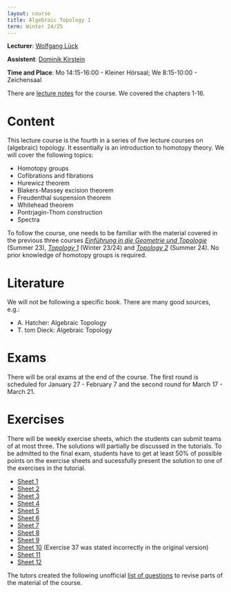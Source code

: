 ```yaml
---
layout: course
title: Algebraic Topology 1
term: Winter 24/25
---
```


**Lecturer**: [Wolfgang Lück](https://him-lueck.uni-bonn.de/)

**Assistent**: [Dominik Kirstein](https://dkirstein.github.io)

**Time and Place**: Mo 14:15-16:00 - Kleiner Hörsaal; We 8:15-10:00 - Zeichensaal

There are [lecture notes](https://him-lueck.uni-bonn.de/data/script_AlgTop_www.pdf) for the course. We covered the chapters 1-16.

# Content
This lecture course is the fourth in a series of five lecture courses on (algebraic) topology.
It essentially is an introduction to homotopy theory.
We will cover the following topics:
- Homotopy groups
- Cofibrations and fibrations
- Hurewicz theorem
- Blakers-Massey excision theorem
- Freudenthal suspension theorem
- Whitehead theorem
- Pontrjagin-Thom construction
- Spectra

To follow the course, one needs to be familiar with the material covered in the previous three courses [*Einführung in die Geometrie und Topologie*](https://dkirstein.github.io/courses/23-geotop.html) (Summer 23), [*Topology 1*](https://sites.google.com/view/christian-kremer-math/teaching/topology-1-ws2324) (Winter 23/24) and [*Topology 2*](https://sites.google.com/view/christian-kremer-math/teaching/topology-2-ss-24) (Summer 24).
No prior knowledge of homotopy groups is required.

# Literature
We will not be following a specific book. There are many good sources, e.g.:
- A. Hatcher: Algebraic Topology
- T. tom Dieck: Algebraic Topology

# Exams
There will be oral exams at the end of the course.
The first round is scheduled for January 27 - February 7 and the second round for March 17 - March 21.

# Exercises

There will be weekly exercise sheets, which the students can submit teams of at most three.
The solutions will partially be discussed in the tutorials.
To be admitted to the final exam, students have to get at least 50% of possible points on the exercise sheets and sucessfully present the solution to one of the exercises in the tutorial.

 - [Sheet 1]({{site.url}}{{site.baseurl}}/pdfs/2425_AlgTop1/2425_AlgTop1_sheet1.pdf)
 - [Sheet 2]({{site.url}}{{site.baseurl}}/pdfs/2425_AlgTop1/2425_AlgTop1_sheet2.pdf)
 - [Sheet 3]({{site.url}}{{site.baseurl}}/pdfs/2425_AlgTop1/2425_AlgTop1_sheet3.pdf)
 - [Sheet 4]({{site.url}}{{site.baseurl}}/pdfs/2425_AlgTop1/2425_AlgTop1_sheet4.pdf)
 - [Sheet 5]({{site.url}}{{site.baseurl}}/pdfs/2425_AlgTop1/2425_AlgTop1_sheet5.pdf)
 - [Sheet 6]({{site.url}}{{site.baseurl}}/pdfs/2425_AlgTop1/2425_AlgTop1_sheet6.pdf)
 - [Sheet 7]({{site.url}}{{site.baseurl}}/pdfs/2425_AlgTop1/2425_AlgTop1_sheet7.pdf)
 - [Sheet 8]({{site.url}}{{site.baseurl}}/pdfs/2425_AlgTop1/2425_AlgTop1_sheet8.pdf)
 - [Sheet 9]({{site.url}}{{site.baseurl}}/pdfs/2425_AlgTop1/2425_AlgTop1_sheet9.pdf)
 - [Sheet 10]({{site.url}}{{site.baseurl}}/pdfs/2425_AlgTop1/2425_AlgTop1_sheet10.pdf) (Exercise 37 was stated incorrectly in the original version)
 - [Sheet 11]({{site.url}}{{site.baseurl}}/pdfs/2425_AlgTop1/2425_AlgTop1_sheet11.pdf)
 - [Sheet 12]({{site.url}}{{site.baseurl}}/pdfs/2425_AlgTop1/2425_AlgTop1_sheet12.pdf)


The tutors created the following unofficial [list of questions]({{site.url}}{{site.baseurl}}/pdfs/2425_AlgTop1/questions.pdf) to revise parts of the material of the course.
